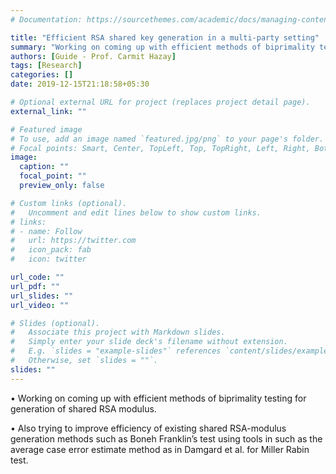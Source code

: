 ```yaml
---
# Documentation: https://sourcethemes.com/academic/docs/managing-content/

title: "Efficient RSA shared key generation in a multi-party setting"
summary: "Working on coming up with efficient methods of biprimality testing for generation of shared RSA modulus."
authors: [Guide - Prof. Carmit Hazay]
tags: [Research]
categories: []
date: 2019-12-15T21:18:58+05:30

# Optional external URL for project (replaces project detail page).
external_link: ""

# Featured image
# To use, add an image named `featured.jpg/png` to your page's folder.
# Focal points: Smart, Center, TopLeft, Top, TopRight, Left, Right, BottomLeft, Bottom, BottomRight.
image:
  caption: ""
  focal_point: ""
  preview_only: false

# Custom links (optional).
#   Uncomment and edit lines below to show custom links.
# links:
# - name: Follow
#   url: https://twitter.com
#   icon_pack: fab
#   icon: twitter

url_code: ""
url_pdf: ""
url_slides: ""
url_video: ""

# Slides (optional).
#   Associate this project with Markdown slides.
#   Simply enter your slide deck's filename without extension.
#   E.g. `slides = "example-slides"` references `content/slides/example-slides.md`.
#   Otherwise, set `slides = ""`.
slides: ""
---
```


• Working on coming up with efficient methods of biprimality testing for generation of shared RSA modulus.

• Also trying to improve efficiency of existing shared RSA-modulus generation methods such as Boneh Franklin’s test using tools in such as the average case error estimate method as in Damgard et al. for Miller Rabin test.